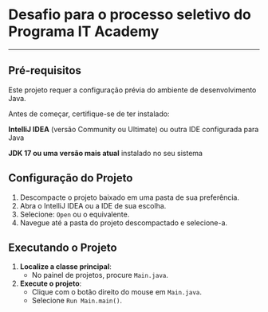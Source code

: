 #  Desafio para o processo seletivo do Programa IT Academy



---

##  Pré-requisitos
Este projeto requer a configuração prévia do ambiente de desenvolvimento Java.

Antes de começar, certifique-se de ter instalado:

**IntelliJ IDEA** (versão Community ou Ultimate) ou outra IDE configurada para Java

**JDK 17 ou uma versão mais atual** instalado no seu sistema




##  Configuração do Projeto

1. Descompacte o projeto baixado em uma pasta de sua preferência.
2. Abra o IntelliJ IDEA ou a IDE de sua escolha.
3. Selecione:
   `Open` ou o equivalente.
4. Navegue até a pasta do projeto descompactado e selecione-a.



##  Executando o Projeto

1. **Localize a classe principal**:
    - No painel de projetos, procure `Main.java`.
2. **Execute o projeto**:
    - Clique com o botão direito do mouse em `Main.java`.
    - Selecione `Run Main.main()`.




